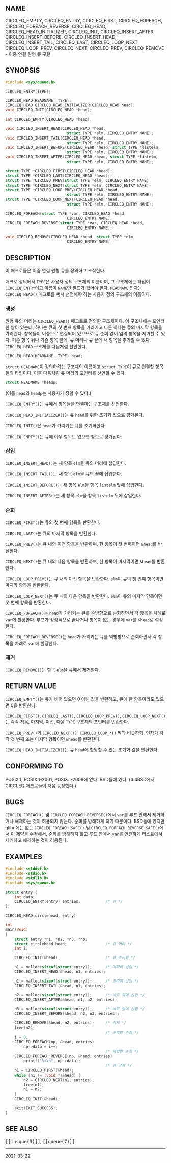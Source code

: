 ## NAME

CIRCLEQ_EMPTY, CIRCLEQ_ENTRY, CIRCLEQ_FIRST, CIRCLEQ_FOREACH, CIRCLEQ_FOREACH_REVERSE, CIRCLEQ_HEAD, CIRCLEQ_HEAD_INITIALIZER, CIRCLEQ_INIT, CIRCLEQ_INSERT_AFTER, CIRCLEQ_INSERT_BEFORE, CIRCLEQ_INSERT_HEAD, CIRCLEQ_INSERT_TAIL, CIRCLEQ_LAST, CIRCLEQ_LOOP_NEXT, CIRCLEQ_LOOP_PREV, CIRCLEQ_NEXT, CIRCLEQ_PREV, CIRCLEQ_REMOVE - 이중 연결 원형 큐 구현

## SYNOPSIS

```c
#include <sys/queue.h>

CIRCLEQ_ENTRY(TYPE);

CIRCLEQ_HEAD(HEADNAME, TYPE);
CIRCLEQ_HEAD CIRCLEQ_HEAD_INITIALIZER(CIRCLEQ_HEAD head);
void CIRCLEQ_INIT(CIRCLEQ_HEAD *head);

int CIRCLEQ_EMPTY(CIRCLEQ_HEAD *head);

void CIRCLEQ_INSERT_HEAD(CIRCLEQ_HEAD *head,
                           struct TYPE *elm, CIRCLEQ_ENTRY NAME);
void CIRCLEQ_INSERT_TAIL(CIRCLEQ_HEAD *head,
                           struct TYPE *elm, CIRCLEQ_ENTRY NAME);
void CIRCLEQ_INSERT_BEFORE(CIRCLEQ_HEAD *head, struct TYPE *listelm,
                           struct TYPE *elm, CIRCLEQ_ENTRY NAME);
void CIRCLEQ_INSERT_AFTER(CIRCLEQ_HEAD *head, struct TYPE *listelm,
                           struct TYPE *elm, CIRCLEQ_ENTRY NAME);

struct TYPE *CIRCLEQ_FIRST(CIRCLEQ_HEAD *head);
struct TYPE *CIRCLEQ_LAST(CIRCLEQ_HEAD *head);
struct TYPE *CIRCLEQ_PREV(struct TYPE *elm, CIRCLEQ_ENTRY NAME);
struct TYPE *CIRCLEQ_NEXT(struct TYPE *elm, CIRCLEQ_ENTRY NAME);
struct TYPE *CIRCLEQ_LOOP_PREV(CIRCLEQ_HEAD *head,
                           struct TYPE *elm, CIRCLEQ_ENTRY NAME);
struct TYPE *CIRCLEQ_LOOP_NEXT(CIRCLEQ_HEAD *head,
                           struct TYPE *elm, CIRCLEQ_ENTRY NAME);

CIRCLEQ_FOREACH(struct TYPE *var, CIRCLEQ_HEAD *head,
                           CIRCLEQ_ENTRY NAME);
CIRCLEQ_FOREACH_REVERSE(struct TYPE *var, CIRCLEQ_HEAD *head,
                           CIRCLEQ_ENTRY NAME);

void CIRCLEQ_REMOVE(CIRCLEQ_HEAD *head, struct TYPE *elm,
                           CIRCLEQ_ENTRY NAME);
```

## DESCRIPTION

이 매크로들은 이중 연결 원형 큐를 정의하고 조작한다.

매크로 정의에서 `TYPE`은 사용자 정의 구조체의 이름이며, 그 구조체에는 타입이 `CIRCLEQ_ENTRY`이고 이름이 `NAME`인 필드가 있어야 한다. `HEADNAME` 인자는 `CIRCLEQ_HEAD()` 매크로를 써서 선언해야 하는 사용자 정의 구조체의 이름이다.

### 생성

원형 큐의 머리는 `CIRCLEQ_HEAD()` 매크로로 정의한 구조체이다. 이 구조체에는 포인터 한 쌍이 있는데, 하나는 큐의 첫 번째 항목을 가리키고 다른 하나는 큐의 마지막 항목을 가리킨다. 항목들이 이중으로 연결되어 있으므로 큐 순회 없이 임의 항목을 제거할 수 있다. 기존 항목 뒤나 기존 항목 앞에, 큐 머리나 큐 끝에 새 항목을 추가할 수 있다. `CIRCLEQ_HEAD` 구조체를 다음처럼 선언한다.

```c
CIRCLEQ_HEAD(HEADNAME, TYPE) head;
```

`struct HEADNAME`이 정의하려는 구조체의 이름이고 `struct TYPE`이 큐로 연결할 항목들의 타입이다. 이후 다음처럼 큐 머리의 포인터를 선언할 수 있다.

```c
struct HEADNAME *headp;
```

(이름 `head`와 `headp`는 사용자가 정할 수 있다.)

`CIRCLEQ_ENTRY()`는 큐에서 항목들을 연결하는 구조체를 선언한다.

`CIRCLEQ_HEAD_INITIALIZER()`는 큐 `head`를 위한 초기화 값으로 평가된다.

`CIRCLEQ_INIT()`은 `head`가 가리키는 큐를 초기화한다.

`CIRCLEQ_EMPTY()`는 큐에 아무 항목도 없으면 참으로 평가된다.

### 삽입

`CIRCLEQ_INSERT_HEAD()`는 새 항목 `elm`을 큐의 머리에 삽입한다.

`CIRCLEQ_INSERT_TAIL()`는 새 항목 `elm`을 큐의 끝에 삽입한다.

`CIRCLEQ_INSERT_BEFORE()`는 새 항목 `elm`을 항목 `listelm` 앞에 삽입한다.

`CIRCLEQ_INSERT_AFTER()`는 새 항목 `elm`을 항목 `listelm` 뒤에 삽입한다.

### 순회

`CIRCLEQ_FIRST()`는 큐의 첫 번째 항목을 반환한다.

`CIRCLEQ_LAST()`는 큐의 마지막 항목을 반환한다.

`CIRCLEQ_PREV()`는 큐 내의 이전 항목을 반환하며, 현 항목이 첫 번째이면 `&head`를 반환한다.

`CIRCLEQ_NEXT()`는 큐 내의 다음 항목을 반환하며, 현 항목이 마지막이면 `&head`를 반환한다.

`CIRCLEQ_LOOP_PREV()`는 큐 내의 이전 항목을 반환한다. `elm`이 큐의 첫 번째 항목이면 마지막 항목을 반환한다.

`CIRCLEQ_LOOP_NEXT()`는 큐 내의 다음 항목을 반환한다. `elm`이 큐의 마지막 항목이면 첫 번째 항목을 반환한다.

`CIRCLEQ_FOREACH()`는 `head`가 가리키는 큐를 순방향으로 순회하면서 각 항목을 차례로 `var`에 할당한다. 루프가 정상적으로 끝나거나 항목이 없는 경우에 `var`를 `&head`로 설정한다.

`CIRCLEQ_FOREACH_REVERSE()`는 `head`가 가리키는 큐를 역방향으로 순회하면서 각 항목을 차례로 `var`에 할당한다.

### 제거

`CIRCLEQ_REMOVE()`는 항목 `elm`을 큐에서 제거한다.

## RETURN VALUE

`CIRCLEQ_EMPTY()`는 큐가 비어 있으면 0 아닌 값을 반환하고, 큐에 한 항목이라도 있으면 0을 반환한다.

`CIRCLEQ_FIRST()`, `CIRCLEQ_LAST()`, `CIRCLEQ_LOOP_PREV()`, `CIRCLEQ_LOOP_NEXT()`는 각각 처음, 마지막, 이전, 다음 `TYPE` 구조체의 포인터를 반환한다.

`CIRCLEQ_PREV()`와 `CIRCLEQ_NEXT()`는 `CIRCLEQ_LOOP_*()` 짝과 비슷하되, 인자가 각각 첫 번째 또는 마지막 항목이면 `&head`를 반환한다.

`CIRCLEQ_HEAD_INITIALIZER()`는 큐 `head`에 할당할 수 있는 초기화 값을 반환한다.

## CONFORMING TO

POSIX.1, POSIX.1-2001, POSIX.1-2008에 없다. BSD들에 있다. (4.4BSD에서 CIRCLEQ 매크로들이 처음 등장했다.)

## BUGS

`CIRCLEQ_FOREACH()` 및 `CIRCLEQ_FOREACH_REVERSE()`에서 `var`를 루프 안에서 제거하거나 해제하는 것이 허용되지 않는다. 순회를 방해하게 되기 때문이다. BSD들에 있지만 glibc에는 없는 `CIRCLEQ_FOREACH_SAFE()` 및 `CIRCLEQ_FOREACH_REVERSE_SAFE()`에서 이 제약을 수정해서, 순회를 방해하지 않고 루프 안에서 `var`를 안전하게 리스트에서 제거하고 해제하는 것이 허용된다.

## EXAMPLES

```c
#include <stddef.h>
#include <stdio.h>
#include <stdlib.h>
#include <sys/queue.h>

struct entry {
    int data;
    CIRCLEQ_ENTRY(entry) entries;           /* 큐 */
};

CIRCLEQ_HEAD(circlehead, entry);

int
main(void)
{
    struct entry *n1, *n2, *n3, *np;
    struct circlehead head;                 /* 큐 머리 */
    int i;

    CIRCLEQ_INIT(&head);                    /* 큐 초기화 */

    n1 = malloc(sizeof(struct entry));      /* 머리에 삽입 */
    CIRCLEQ_INSERT_HEAD(&head, n1, entries);

    n1 = malloc(sizeof(struct entry));      /* 꼬리에 삽입 */
    CIRCLEQ_INSERT_TAIL(&head, n1, entries);

    n2 = malloc(sizeof(struct entry));      /* 바로 뒤에 삽입 */
    CIRCLEQ_INSERT_AFTER(&head, n1, n2, entries);

    n3 = malloc(sizeof(struct entry));      /* 바로 앞에 삽입 */
    CIRCLEQ_INSERT_BEFORE(&head, n2, n3, entries);

    CIRCLEQ_REMOVE(&head, n2, entries);     /* 삭제 */
    free(n2);
                                            /* 순방향 순회 */
    i = 0;
    CIRCLEQ_FOREACH(np, &head, entries)
        np->data = i++;
                                            /* 역방향 순회 */
    CIRCLEQ_FOREACH_REVERSE(np, &head, entries)
        printf("%i\n", np->data);
                                            /* 큐 삭제 */
    n1 = CIRCLEQ_FIRST(&head);
    while (n1 != (void *)&head) {
        n2 = CIRCLEQ_NEXT(n1, entries);
        free(n1);
        n1 = n2;
    }
    CIRCLEQ_INIT(&head);

    exit(EXIT_SUCCESS);
}
```

## SEE ALSO

<tt>[[insque(3)]]</tt>, <tt>[[queue(7)]]</tt>

----

2021-03-22
